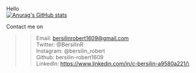 Hello\
[![Anurag's GitHub stats](https://github-readme-stats.vercel.app/api?username=bersilin-robert1609&&show_icons=true&&theme=radical)](https://github.com/anuraghazra/github-readme-stats)

Contact me on   
>>Email:      bersilinrobert1609@gmail.com\
>>Twitter:    @BersilinR\
>>Instagram:  @bersilin_robert\
>>Github:     bersilin-robert1609\
>>LinkedIn:   https://www.linkedin.com/in/c-bersilin-a9580a221/\
